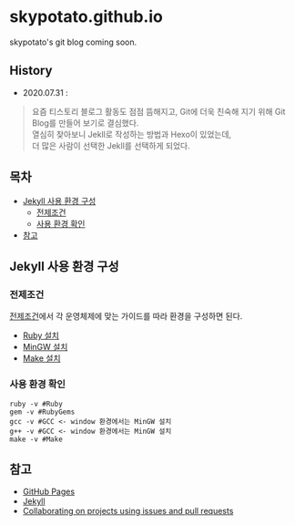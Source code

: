 # skypotato.github.io
skypotato's git blog coming soon.<br>

## History
- 2020.07.31 : 
>요즘 티스토리 블로그 활동도 점점 뜸해지고, Git에 더욱 친숙해 지기 위해 Git Blog를 만들어 보기로 결심했다.<br>
열심히 찾아보니 Jekll로 작성하는 방법과 Hexo이 있었는데, <br> 
더 많은 사람이 선택한 Jekll를 선택하게 되었다.

## 목차

- [Jekyll 사용 환경 구성](#jekyll-사용-환경-구성)
    - [전제조건](#전제조건)
    - [사용 환경 확인](#사용-환경-확인)
- [참고](#참고)

## Jekyll 사용 환경 구성

### 전제조건
[전제조건](http://jekyllrb-ko.github.io/docs/installation/#requirements)에서 각 운영체제에 맞는 가이드를 따라 환경을 구성하면 된다.
- [Ruby 설치](https://www.ruby-lang.org/en/downloads/)
- [MinGW 설치](http://www.mingw.org/)
- [Make 설치](http://gnuwin32.sourceforge.net/packages/make.htm)

### 사용 환경 확인
```shell script
ruby -v #Ruby
gem -v #RubyGems
gcc -v #GCC <- window 환경에서는 MinGW 설치
g++ -v #GCC <- window 환경에서는 MinGW 설치
make -v #Make
```

## 참고
- [GitHub Pages](https://pages.github.com/)
- [Jekyll](https://jekyllrb.com/)
- [Collaborating on projects using issues and pull requests](https://help.github.com/categories/collaborating-on-projects-using-issues-and-pull-requests/)

